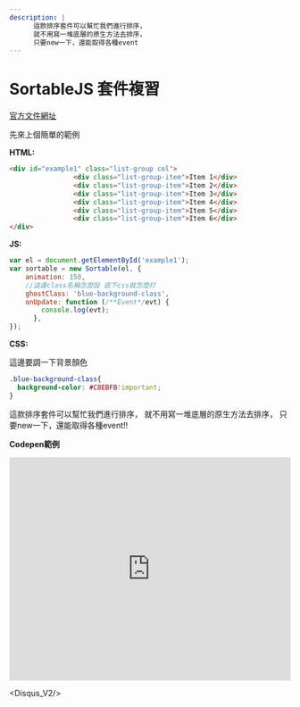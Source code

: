 ```yaml
---
description: |
      這款排序套件可以幫忙我們進行排序，
      就不用寫一堆底層的原生方法去排序，
      只要new一下，還能取得各種event
---
```


# SortableJS 套件複習

[官方文件網址](https://sortablejs.github.io/Sortable/)

先來上個簡單的範例

**HTML:**

```html
<div id="example1" class="list-group col">
				<div class="list-group-item">Item 1</div>
				<div class="list-group-item">Item 2</div>
				<div class="list-group-item">Item 3</div>
				<div class="list-group-item">Item 4</div>
				<div class="list-group-item">Item 5</div>
				<div class="list-group-item">Item 6</div>
</div>
``` 

**JS:**

```js
var el = document.getElementById('example1');
var sortable = new Sortable(el, {
    animation: 150,
    //這邊class名稱怎麼設 底下css就怎麼打
    ghostClass: 'blue-background-class',
    onUpdate: function (/**Event*/evt) {
		console.log(evt);
	  },
});
``` 
**CSS:**

這邊要調一下背景顏色
```css
.blue-background-class{
  background-color: #C8EBFB!important;
}

``` 
這款排序套件可以幫忙我們進行排序，
就不用寫一堆底層的原生方法去排序，
只要new一下，還能取得各種event!!

**Codepen範例**

<iframe height="400" style="width: 100%;" scrolling="no" title="Sortable練習" src="https://codepen.io/wenhui_xiao/embed/PoNPPVz?height=265&theme-id=dark&default-tab=js,result" frameborder="no" loading="lazy" allowtransparency="true" allowfullscreen="true">
  See the Pen <a href='https://codepen.io/wenhui_xiao/pen/PoNPPVz'>Sortable練習</a> by 蕭文暉
  (<a href='https://codepen.io/wenhui_xiao'>@wenhui_xiao</a>) on <a href='https://codepen.io'>CodePen</a>.
</iframe>



<Disqus_V2/>